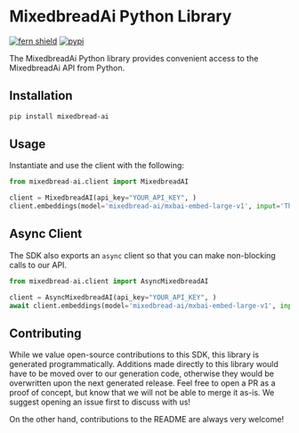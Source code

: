 # MixedbreadAi Python Library

[![fern shield](https://img.shields.io/badge/%F0%9F%8C%BF-SDK%20generated%20by%20Fern-brightgreen)](https://github.com/fern-api/fern)
[![pypi](https://img.shields.io/pypi/v/mixedbread-ai)](https://pypi.python.org/pypi/mixedbread-ai)

The MixedbreadAi Python library provides convenient access to the MixedbreadAi API from Python.

## Installation

```sh
pip install mixedbread-ai
```

## Usage

Instantiate and use the client with the following:

```python
from mixedbread-ai.client import MixedbreadAI

client = MixedbreadAI(api_key="YOUR_API_KEY", )
client.embeddings(model='mixedbread-ai/mxbai-embed-large-v1', input='This is a sample text input.', )
```

## Async Client

The SDK also exports an `async` client so that you can make non-blocking calls to our API.

```python
from mixedbread-ai.client import AsyncMixedbreadAI

client = AsyncMixedbreadAI(api_key="YOUR_API_KEY", )
await client.embeddings(model='mixedbread-ai/mxbai-embed-large-v1', input='This is a sample text input.', )
```

## Contributing

While we value open-source contributions to this SDK, this library is generated programmatically.
Additions made directly to this library would have to be moved over to our generation code,
otherwise they would be overwritten upon the next generated release. Feel free to open a PR as
a proof of concept, but know that we will not be able to merge it as-is. We suggest opening
an issue first to discuss with us!

On the other hand, contributions to the README are always very welcome!
